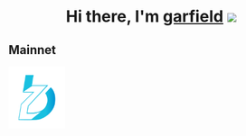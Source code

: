 <h1 align="center">Hi there, I'm <a href="https://twitter.com/ganil89768514" target="_blank">garfield</a> 
<img src="https://github.com/blackcater/blackcater/raw/main/images/Hi.gif" height="32"/></h1>

## Mainnet 
<img src="https://github.com/bze-alphateam/bzedge/blob/bzedge/doc/imgs/bzedge-logo.png" width="100" height="110" alt="альтернативный текст">

